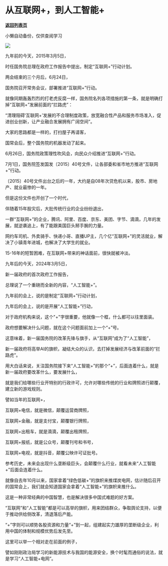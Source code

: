 # 从互联网+，到人工智能+

[**返回列表页**](/gzh/政事堂2019)

小懒自动备份，仅供查阅学习

![](https://mmbiz.qpic.cn/mmbiz_jpg/rxhS23yu8cN6SU1k0SIxLvRodxJrcxT8KaJ98FDtSbJYCKibWpNEWfVApWBV64iaBxDul1t6bWMJtykIkt3wt6GQ/640?wx_fmt=jpeg&from;=appmsg)

九年前的今天，2015年3月5日，  

时任国务院总理在政府工作报告中提出，制定“互联网+”行动计划。

两会结束的三个月后，6月24日，

国务院召开常务会议，部署推进“互联网+”行动。

就像同期轰轰烈烈的打老虎反腐一样，国务院名列各项措施的第一条，就是明确打掉“互联网+”发展前面的“拦路虎”：

“清理阻碍‘互联网+’发展的不合理制度政策，放宽融合性产品和服务市场准入，促进创业创新，让产业融合发展拥有广阔空间”。

大家的思路都是一样的，打扫屋子再请客，

国常会后，整个国务院的机器发动了起来。

6月26日，国务院政策理性吹风会，向民众介绍推进“互联网+”行动。  

7月1日，国务院签发国发〔2015〕40号文件，让各部委和省市地方推进“互联网+”行动。  

〔2015〕40号文件出台之后的一年，大约是自08年次贷危机以来，股市、房地产、就业最惨的一年。

但是这份文件也开创了一个时代，

伴随着15年股灾后，大批传统行业的企业纷纷退出，  

一群“互联网+”的企业，腾讯、阿里、百度、京东、美团、字节、滴滴，几年的发展，就逆袭追上，有了能跟美国巨头掰手腕的力量。  

网约车司机、外卖骑手、快递小哥、直播UP主，几个亿“互联网+”的灵活就业，解决了小镇青年进城，也解决了大学生的就业。

15-16年的短暂困难，在互联网+带来的神话面前，很快就被冲淡。

九年后的今天，2024年3月5日，

新一届政府的首次政府工作报告，  

总理说了一个重磅而全新的内容，“人工智能+”。

九年前的会上，说的是制定“互联网+”行动计划，

九年后的会上，说的是开展“人工智能+”行动，

对于政府机构来说，这个"+"字很重要，他就像一个框，什么都可以往里面装。

政府想要解决什么问题，就在这个问题面前加上一个“+”号。  

这意味着，新一届国务院的改革先锋与旗手，从“互联网”成为了“人工智能”，

新一届政府将高举AI的旗帜，凝结大众的认识，去打掉发展经济与改革前面的“拦路虎”。

用大白话来说，关注国务院接下来“人工智能+”的那个“+”，后面连着什么，就是新一届政府要改革什么，要发展什么，

就是我们给哪些行业开特别的行政许可，允许对哪些传统的行业和牌照进行颠覆，建立新的游戏规则。

譬如当年的互联网+，

互联网+电信，就是微信，颠覆运营商牌照，

互联网+金融，就是支付宝，颠覆银行牌照，

互联网+出租车，就是滴滴，颠覆出租牌照，

互联网+报纸，就是公众号，颠覆刊号和书号，

互联网+电视，就是抖音，颠覆公映许可证批号。

参考历史，未来会出现什么垄断级巨头，会颠覆什么行业，就看未来“人工智能+”后面会连着什么。  

就像自去年10月以来，国家拿着“绿色低碳+”的旗帜来推煤炭电网，估计随后召开的国常会上，我们就会知道国家会拿着“人工智能+”的旗帜来推什么。

这是一种非常经典的中国智慧，也是解决很多中国式难题的好方案。  

“互联网”和“人工智能”都是可以高举的旗帜，用来团结群众，争取舆论支持，以便于推动供给侧改革，清退落后产能。

“+”字则可以顺势各股资源和力量“+”到一起，组建起实力雄厚的垄断级企业，利用中国的体制和规模优势后发先至。

这里可以举一个相对走在前面的例子，

譬如刚刚政治局学习的新能源技术与我国的能源安全，换个时髦而通俗的说法，就是学习“人工智能+电网”。

